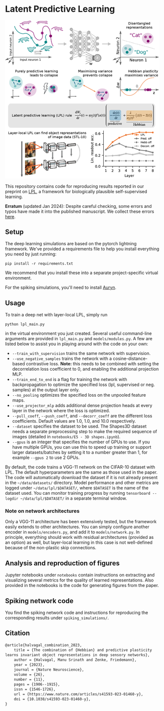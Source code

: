 # Latent Predictive Learning

![Alt text](summary_figure.png "LPL")

This repository contains code for reproducing results reported in our preprint on [LPL](https://www.nature.com/articles/s41593-023-01460-y), a framework for biologically plausible self-supervised learning.



**Erratum** (updated Jan 2024): Despite careful checking, some errors and typos have made it into the published manuscript. 
We collect these errors [here](erratum/erratum.md).


## Setup

The deep learning simulations are based on the pytorch lightning framework. We've provided a requirements file to help you install everything you need by just running:
```
pip install -r requirements.txt
```

We recommend that you install these into a separate project-specific virtual environment.

For the spiking simulations, you'll need to install [Auryn](https://www.fzenke.net/auryn/doku.php).

## Usage

To train a deep net with layer-local LPL, simply run

```
python lpl_main.py
```

in the virtual environment you just created. Several useful command-line arguments are provided in `lpl_main.py` and `models/modules.py`. A few are listed below to assist you in playing around with the code on your own:
- `--train_with_supervision` trains the same network with supervision.
- `--use_negative_samples` trains the network with a cosine-distance-based contrastive loss. 
**Note:** this needs to be combined with setting the decorrelation loss coefficient to 0, and enabling the additional projection MLP.
- `--train_end_to_end` is a flag for training the network with backpropagation to optimize the specified loss (lpl, supervised or neg. samples) at the output layer only.
- `--no_pooling` optimizes the specified loss on the unpooled feature maps.
- `--use_projector_mlp` adds additional dense projection heads at every layer in the network where the loss is optimized.
- `--pull_coeff`, `--push_coeff`, and `--decorr_coeff` are the different loss coefficients. Default values are 1.0, 1.0, and 10.0 respectively.
- `--dataset` specifies the dataset to be used. The Shapes3D dataset needs a separate preprocessing step to make the required sequence of images (detailed in `notebooks/E5 - 3D shapes.ipynb`).
- `--gpus` is an integer that specifies the number of GPUs to use. If you have multiple GPUs, you can use this to speed up training or support larger datasets/batches by setting it to a number greater than 1, for example `--gpus 2` to use 2 GPUs.

By default, the code trains a VGG-11 network on the CIFAR-10 dataset with LPL. The default hyperparameters are the same as those used in the paper. The code will automatically download the dataset if it is not already present in the `~/data/datasets/` directory. Model performance and other metrics are logged under `~/data/lpl/$DATASET/`, where `$DATASET` is the name of the dataset used. You can monitor training progress by running `tensorboard --logdir ~/data/lpl/$DATASET/` in a separate terminal window.

### Note on network architectures
Only a VGG-11 architecture has been extensively tested, but the framework easily extends to other architectures. You can simply configure another encoder in `models/encoders.py`, and add it to `models/network.py`. In principle, everything should work with residual architectures (provided as an option) as well, but layer-local learning in this case is not well-defined because of the non-plastic skip connections. 

## Analysis and reproduction of figures

Jupyter notebooks under `notebooks` contain instructions on extracting and visualizing several metrics for the quality of learned representations. Also provided in the notebooks is the code for generating figures from the paper.

## Spiking network code

You find the spiking network code and instructions for reproducing the corresponding results under `spiking_simulations/`.

## Citation

```
@article{halvagal_combination_2023,
    title = {The combination of {Hebbian} and predictive plasticity learns invariant object representations in deep sensory networks},
    author = {Halvagal, Manu Srinath and Zenke, Friedemann},
    year = {2023},
    journal = {Nature Neuroscience},
    volume = {26},
    number = {11},
    pages = {1906--1915},
    issn = {1546-1726},
    url = {https://www.nature.com/articles/s41593-023-01460-y},
    doi = {10.1038/s41593-023-01460-y},
}
```
